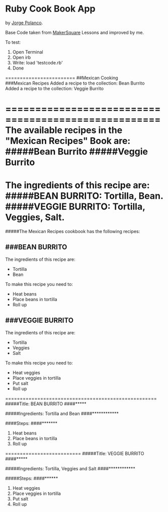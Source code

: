 # Ruby Cook Book App

by [Jorge Polanco](http://www.drjorgepolanco.com/).

Base Code taken from [MakerSquare](http://www.makersquare.com/) Lessons and improved by me.

To test:

1. Open Terminal
2. Open irb
3. Write: load 'testcode.rb'
4. Done

========================
##Mexican Cooking <br>
###Mexican Recipes
Added a recipe to the collection: Bean Burrito <br>
Added a recipe to the collection: Veggie Burrito

====================================================
The available recipes in the "Mexican Recipes" Book are:
#####Bean Burrito
#####Veggie Burrito
==========================
The ingredients of this recipe are:
#####BEAN BURRITO: Tortilla, Bean.
#####VEGGIE BURRITO: Tortilla, Veggies, Salt.
==========================
#####The Mexican Recipes cookbook has the following recipes:

###BEAN BURRITO
---------------

The ingredients of this recipe are: <br>
- Tortilla <br>
- Bean


To make this recipe you need to: <br>
- Heat beans <br>
- Place beans in tortilla <br>
- Roll up




###VEGGIE BURRITO
---------------

The ingredients of this recipe are: <br>
- Tortilla <br>
- Veggies <br>
- Salt



To make this recipe you need to: <br>
- Heat veggies <br>
- Place veggies in tortilla <br>
- Put salt <br>
- Roll up




====================================================
#####Title: BEAN BURRITO
####*****

#####Ingredients: Tortilla and Bean
####************

####Steps:
####*******
1. Heat beans
2. Place beans in tortilla
3. Roll up

==========================
#####Title: VEGGIE BURRITO
####*****

#####Ingredients: Tortilla, Veggies and Salt
####************

#####Steps:
####******
1. Heat veggies
2. Place veggies in tortilla
3. Put salt
4. Roll up